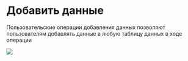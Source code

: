 # Добавить данные

Пользовательские операции добавления данных позволяют пользователям добавлять данные в любую таблицу данных в ходе операции

![](https://static-docs.nocobase.com/70c3982c59d6c7b7f36e225f4c208d2f.png)
